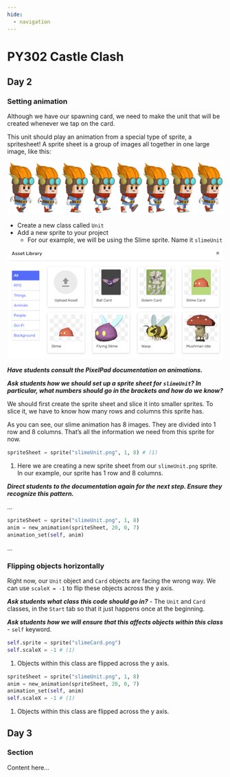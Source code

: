 ```yaml
---
hide:
  - navigation
---
```


# PY302 Castle Clash

## Day 2

### Setting animation

Although we have our spawning card, we need to make the unit that will be created whenever we tap on the card.

This unit should play an animation from a special type of sprite, a spritesheet! A sprite sheet is a group of images all together in one large image, like this:

![image](assets/PY302/Day2/player_spritesheet.png "player spritesheet")

* Create a new class called `Unit`
* Add a new sprite to your project
	* For our example, we will be using the Slime sprite. Name it `slimeUnit`

![image](assets/PY302/Day2/asset_library.PNG "asset library")

***Have students consult the PixelPad documentation on animations.***

***Ask students how we should set up a sprite sheet for `slimeUnit`? In particular, what numbers should go in the brackets and how do we know?***

We should first create the sprite sheet and slice it into smaller sprites. To slice it, we have to know how many rows and columns this sprite has.

As you can see, our slime animation has 8 images. They are divided into 1 row and 8 columns. That’s all the information we need from this sprite for now.

``` py title="Unit - Start"
spriteSheet = sprite("slimeUnit.png", 1, 8) # (1)
```

1. Here we are creating a new sprite sheet from our `slimeUnit.png` sprite. In our example, our sprite has 1 row and 8 columns.

***Direct students to the documentation again for the next step. Ensure they recognize this pattern.***

...

``` py title="Unit - Start"
spriteSheet = sprite("slimeUnit.png", 1, 8)
anim = new_animation(spriteSheet, 20, 0, 7)
animation_set(self, anim)
```

...

### Flipping objects horizontally

Right now, our `Unit` object and `Card` objects are facing the wrong way. We can use `scaleX = -1` to flip these objects across the y axis. 

***Ask students what class this code should go in?*** - The `Unit` and `Card` classes, in the `Start` tab so that it just happens once at the beginning.

***Ask students how we will ensure that this affects objects within this class*** - `self` keyword.


``` py title="Card - Start"
self.sprite = sprite("slimeCard.png")
self.scaleX = -1 # (1)
```

1. Objects within this class are flipped across the y axis.

``` py title="Unit - Start"
spriteSheet = sprite("slimeUnit.png", 1, 8)
anim = new_animation(spriteSheet, 20, 0, 7)
animation_set(self, anim)
self.scaleX = -1 # (1)
```

1. Objects within this class are flipped across the y axis.


## Day 3

### Section

Content here...
